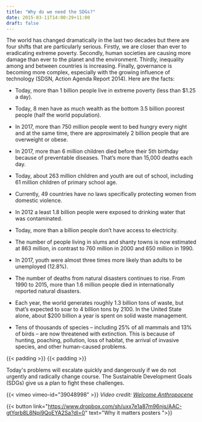 ```yaml
---
title: "Why do we need the SDGs?"
date: 2015-03-11T14:00:29+11:00
draft: false
---
```



The world has changed dramatically in the last two decades but there are four shifts that are particularly serious. Firstly, we are closer than ever to eradicating extreme poverty. Secondly, human societies are causing more damage than ever to the planet and the environment. Thirdly, inequality among and between countries is increasing. Finally, governance is becoming more complex, especially with the growing influence of technology (SDSN, Action Agenda Report 2014). Here are the facts:

-   Today, more than 1 billion people live in extreme poverty (less than $1.25 a day).
    
-   Today, 8 men have as much wealth as the bottom 3.5 billion poorest people (half the world population).
    
-   In 2017, more than 750 million people went to bed hungry every night and at the same time, there are approximately 2 billion people that are overweight or obese.
    
-   In 2017, more than 6 million children died before their 5th birthday because of preventable diseases. That’s more than 15,000 deaths each day.
    
-   Today, about 263 million children and youth are out of school, including 61 million children of primary school age.
    
-   Currently, 49 countries have no laws specifically protecting women from domestic violence.
    
-   In 2012 a least 1.8 billion people were exposed to drinking water that was contaminated.
    
-   Today, more than a billion people don’t have access to electricity.
    
-   The number of people living in slums and shanty towns is now estimated at 863 million, in contrast to 760 million in 2000 and 650 million in 1990.
    
-   In 2017, youth were almost three times more likely than adults to be unemployed (12.8%).
    
-   The number of deaths from natural disasters continues to rise. From 1990 to 2015, more than 1.6 million people died in internationally reported natural disasters.
    
-   Each year, the world generates roughly 1.3 billion tons of waste, but that’s expected to soar to 4 billion tons by 2100. In the United State alone, about $200 billion a year is spent on solid waste management.
    
-   Tens of thousands of species – including 25% of all mammals and 13% of birds – are now threatened with extinction. This is because of hunting, poaching, pollution, loss of habitat, the arrival of invasive species, and other human-caused problems.

    

 {{< padding >}} 
 {{< padding >}} 
  

Today's problems will escalate quickly and dangerously if we do not urgently and radically change course. The Sustainable Development Goals (SDGs) give us a plan to fight these challenges.

{{< vimeo vimeo-id="39048998" >}}
*Video credit: [Welcome Anthropocene](https://vimeo.com/anthropocene)*

{{< button link="https://www.dropbox.com/sh/uxx7e1a87m96njs/AAC-gtYqrb8L8Npi9QoEYA2Sa?dl=0" text="Why it matters posters ">}}